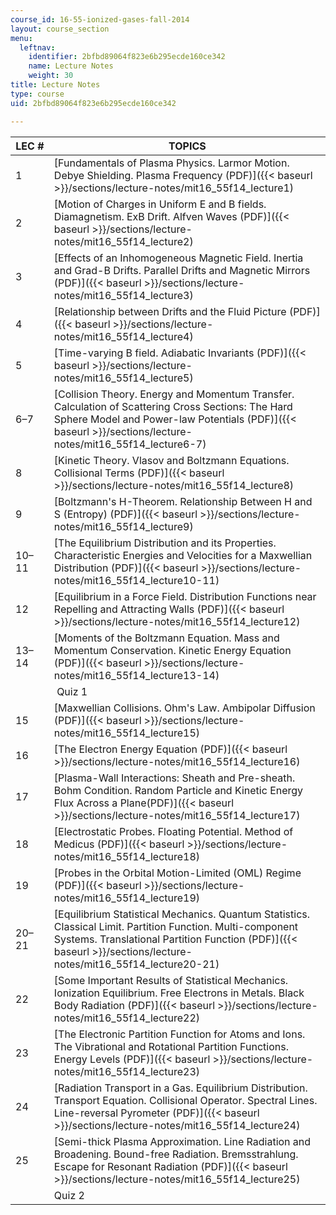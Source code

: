 ```yaml
---
course_id: 16-55-ionized-gases-fall-2014
layout: course_section
menu:
  leftnav:
    identifier: 2bfbd89064f823e6b295ecde160ce342
    name: Lecture Notes
    weight: 30
title: Lecture Notes
type: course
uid: 2bfbd89064f823e6b295ecde160ce342

---
```


| LEC # | TOPICS |
| --- | --- |
| 1 | [Fundamentals of Plasma Physics. Larmor Motion. Debye Shielding. Plasma Frequency (PDF)]({{< baseurl >}}/sections/lecture-notes/mit16_55f14_lecture1) |
| 2 | [Motion of Charges in Uniform E and B fields. Diamagnetism. ExB Drift. Alfven Waves (PDF)]({{< baseurl >}}/sections/lecture-notes/mit16_55f14_lecture2) |
| 3 | [Effects of an Inhomogeneous Magnetic Field. Inertia and Grad-B Drifts. Parallel Drifts and Magnetic Mirrors (PDF)]({{< baseurl >}}/sections/lecture-notes/mit16_55f14_lecture3) |
| 4 | [Relationship between Drifts and the Fluid Picture (PDF)]({{< baseurl >}}/sections/lecture-notes/mit16_55f14_lecture4) |
| 5 | [Time-varying B field. Adiabatic Invariants (PDF)]({{< baseurl >}}/sections/lecture-notes/mit16_55f14_lecture5) |
| 6–7 | [Collision Theory. Energy and Momentum Transfer. Calculation of Scattering Cross Sections: The Hard Sphere Model and Power-law Potentials (PDF)]({{< baseurl >}}/sections/lecture-notes/mit16_55f14_lecture6-7) |
| 8 | [Kinetic Theory. Vlasov and Boltzmann Equations. Collisional Terms (PDF)]({{< baseurl >}}/sections/lecture-notes/mit16_55f14_lecture8) |
| 9 | [Boltzmann's H-Theorem. Relationship Between H and S (Entropy) (PDF)]({{< baseurl >}}/sections/lecture-notes/mit16_55f14_lecture9) |
| 10–11 | [The Equilibrium Distribution and its Properties. Characteristic Energies and Velocities for a Maxwellian Distribution (PDF)]({{< baseurl >}}/sections/lecture-notes/mit16_55f14_lecture10-11) |
| 12 | [Equilibrium in a Force Field. Distribution Functions near Repelling and Attracting Walls (PDF)]({{< baseurl >}}/sections/lecture-notes/mit16_55f14_lecture12) |
| 13–14 | [Moments of the Boltzmann Equation. Mass and Momentum Conservation. Kinetic Energy Equation (PDF)]({{< baseurl >}}/sections/lecture-notes/mit16_55f14_lecture13-14) |
| &nbsp; |  Quiz 1 |
| 15 | [Maxwellian Collisions. Ohm's Law. Ambipolar Diffusion (PDF)]({{< baseurl >}}/sections/lecture-notes/mit16_55f14_lecture15) |
| 16 | [The Electron Energy Equation (PDF)]({{< baseurl >}}/sections/lecture-notes/mit16_55f14_lecture16) |
| 17 | [Plasma-Wall Interactions: Sheath and Pre-sheath. Bohm Condition. Random Particle and Kinetic Energy Flux Across a Plane(PDF)]({{< baseurl >}}/sections/lecture-notes/mit16_55f14_lecture17) |
| 18 | [Electrostatic Probes. Floating Potential. Method of Medicus (PDF)]({{< baseurl >}}/sections/lecture-notes/mit16_55f14_lecture18) |
| 19 | [Probes in the Orbital Motion-Limited (OML) Regime (PDF)]({{< baseurl >}}/sections/lecture-notes/mit16_55f14_lecture19) |
| 20–21 | [Equilibrium Statistical Mechanics. Quantum Statistics. Classical Limit. Partition Function. Multi-component Systems. Translational Partition Function (PDF)]({{< baseurl >}}/sections/lecture-notes/mit16_55f14_lecture20-21) |
| 22 | [Some Important Results of Statistical Mechanics. Ionization Equilibrium. Free Electrons in Metals. Black Body Radiation (PDF)]({{< baseurl >}}/sections/lecture-notes/mit16_55f14_lecture22) |
| 23 | [The Electronic Partition Function for Atoms and Ions. The Vibrational and Rotational Partition Functions. Energy Levels (PDF)]({{< baseurl >}}/sections/lecture-notes/mit16_55f14_lecture23) |
| 24 | [Radiation Transport in a Gas. Equilibrium Distribution. Transport Equation. Collisional Operator. Spectral Lines. Line-reversal Pyrometer (PDF)]({{< baseurl >}}/sections/lecture-notes/mit16_55f14_lecture24) |
| 25 | [Semi-thick Plasma Approximation. Line Radiation and Broadening. Bound-free Radiation. Bremsstrahlung. Escape for Resonant Radiation (PDF)]({{< baseurl >}}/sections/lecture-notes/mit16_55f14_lecture25) |
| &nbsp; | Quiz 2